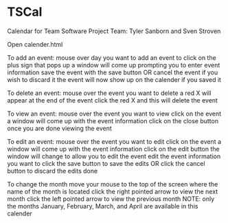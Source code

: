 TSCal
=====

Calendar for Team Software Project
Team: Tyler Sanborn and Sven Stroven


Open calender.html

To add an event:
	mouse over day you want to add an event to
	click on the plus sign that pops up
	a window will come up prompting you to enter event information
	save the event with the save button
					OR
	cancel the event if you wish to discard it
	the event will now show up on the calender if you saved it
	
To delete an event:
	mouse over the event you want to delete
	a red X will appear at the end of the event
	click the red X and this will delete the event
	
To view an event:
	mouse over the event you want to view
	click on the event
	a window will come up with the event information
	click on the close button once you are done viewing the event
	
To edit an event:
	mouse over the event you want to edit
	click on the event
	a window will come up with the event information
	click on the edit button
	the window will change to allow you to edit the event
	edit the event information you want to
	click the save button to save the edits
					OR
    click the cancel button to discard the edits done
	
To change the month
	move your mouse to the top of the screen where the name of the month is located
	click the right pointed arrow to view the next month
	click the left pointed arrow to view the previous month
	NOTE: only the months January, February, March, and April are available in this calender
